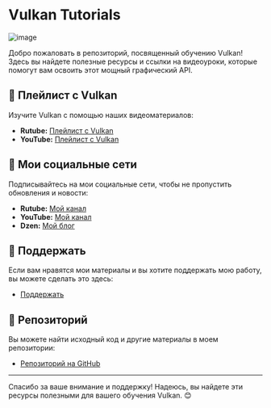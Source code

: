 # Vulkan Tutorials

![image](https://github.com/user-attachments/assets/698de533-6efe-4558-84ef-f21222767b67)


Добро пожаловать в репозиторий, посвященный обучению Vulkan! Здесь вы найдете полезные ресурсы и ссылки на видеоуроки, которые помогут вам освоить этот мощный графический API.

## 🎥 Плейлист с Vulkan

Изучите Vulkan с помощью наших видеоматериалов:

- **Rutube:** [Плейлист с Vulkan](https://rutube.ru/plst/874384)
- **YouTube:** [Плейлист с Vulkan](https://www.youtube.com/playlist?list=PLA71-qxug_MWBbv2R7CXyzqHkHvUiNCrA)

## 📱 Мои социальные сети

Подписывайтесь на мои социальные сети, чтобы не пропустить обновления и новости:

- **Rutube:** [Мой канал](https://rutube.ru/channel/44511402/)
- **YouTube:** [Мой канал](https://www.youtube.com/@Dull-n2s)
- **Dzen:** [Мой блог](https://dzen.ru/developerblog/)

## 💖 Поддержать

Если вам нравятся мои материалы и вы хотите поддержать мою работу, вы можете сделать это здесь:

- [Поддержать](https://boosty.to/dimasliva/donate)

## 📂 Репозиторий

Вы можете найти исходный код и другие материалы в моем репозитории:

- [Репозиторий на GitHub](https://github.com/dimasliva/Vulkan)

---

Спасибо за ваше внимание и поддержку! Надеюсь, вы найдете эти ресурсы полезными для вашего обучения Vulkan. 😊
